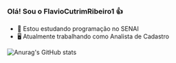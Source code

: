 ### **Olá! Sou o FlavioCutrimRibeiro1** 👍

- 📖 Estou estudando programação no SENAI
- 🖥 Atualmente trabalhando como Analista de Cadastro

![Anurag's GitHub stats](https://github-readme-stats.vercel.app/api?username=FlavioCutrimRibeiro1&show_icons=true&theme=radical)
